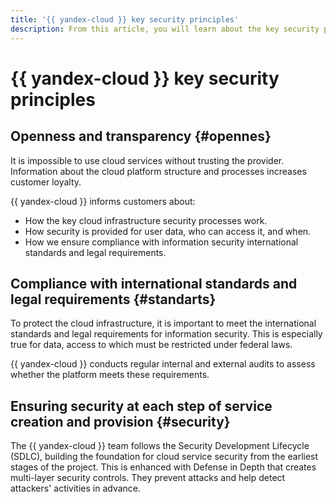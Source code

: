 ```yaml
---
title: '{{ yandex-cloud }} key security principles'
description: From this article, you will learn about the key security principles of {{ yandex-cloud }}.
---
```


# {{ yandex-cloud }} key security principles

## Openness and transparency {#opennes}

It is impossible to use cloud services without trusting the provider. Information about the cloud platform structure and processes increases customer loyalty. 

{{ yandex-cloud }} informs customers about:
- How the key cloud infrastructure security processes work.
- How security is provided for user data, who can access it, and when.
- How we ensure compliance with information security international standards and legal requirements.

## Compliance with international standards and legal requirements {#standarts}

To protect the cloud infrastructure, it is important to meet the international standards and legal requirements for information security. This is especially true for data, access to which must be restricted under federal laws.

{{ yandex-cloud }} conducts regular internal and external audits to assess whether the platform meets these requirements.

## Ensuring security at each step of service creation and provision {#security}

The {{ yandex-cloud }} team follows the Security Development Lifecycle (SDLC), building the foundation for cloud service security from the earliest stages of the project. This is enhanced with Defense in Depth that creates multi-layer security controls. They prevent attacks and help detect attackers' activities in advance.